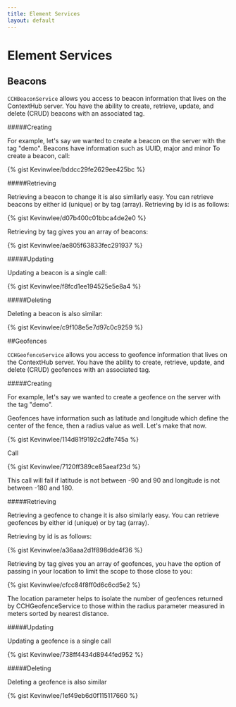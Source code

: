 ```yaml
---
title: Element Services
layout: default
---
```

# Element Services

## Beacons

`CCHBeaconService` allows you access to beacon information that lives on the ContextHub server. You have the ability to create, retrieve, update, and delete (CRUD) beacons with an associated tag.

#####Creating

For example, let's say we wanted to create a beacon on the server with the tag "demo". Beacons have information such as UUID, major and minor To create a beacon, call:

{% gist Kevinwlee/bddcc29fe2629ee425bc %}

#####Retrieving

Retrieving a beacon to change it is also similarly easy. You can retrieve beacons by either id (unique) or by tag (array). Retrieving by id is as follows:

{% gist Kevinwlee/d07b400c01bbca4de2e0 %}

Retrieving by tag gives you an array of beacons:

{% gist Kevinwlee/ae805f63833fec291937 %}

#####Updating

Updating a beacon is a single call:

{% gist Kevinwlee/f8fcd1ee194525e5e8a4 %}

#####Deleting

Deleting a beacon is also similar:

{% gist Kevinwlee/c9f108e5e7d97c0c9259 %}

##Geofences

`CCHGeofenceService` allows you access to geofence information that lives on the ContextHub server. You have the ability to create, retrieve, update, and delete (CRUD) geofences with an associated tag.

#####Creating

For example, let's say we wanted to create a geofence on the server with the tag "demo".

Geofences have information such as latitude and longitude which define the center of the fence, then a radius value as well. Let's make that now.

{% gist Kevinwlee/114d81f9192c2dfe745a %}

Call

{% gist Kevinwlee/7120ff389ce85aeaf23d %}

This call will fail if latitude is not between -90 and 90 and longitude is not between -180 and 180.

#####Retrieving

Retrieving a geofence to change it is also similarly easy. You can retrieve geofences by either id (unique) or by tag (array).

Retrieving by id is as follows:

{% gist Kevinwlee/a36aaa2d1f898dde4f36 %}

Retrieving by tag gives you an array of geofences, you have the option of passing in your location to limit the scope to those close to you:

{% gist Kevinwlee/cfcc84f8ff0d6c6cd5e2 %}

The location parameter helps to isolate the number of geofences returned by CCHGeofenceService to those within the radius parameter measured in meters sorted by nearest distance.

#####Updating

Updating a geofence is a single call


{% gist Kevinwlee/738ff4434d8944fed952 %}

#####Deleting

Deleting a geofence is also similar

{% gist Kevinwlee/1ef49eb6d0f115117660 %}

